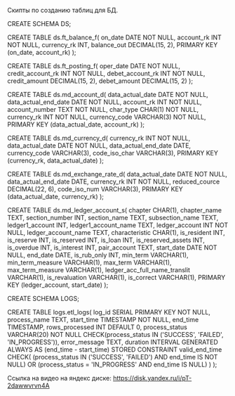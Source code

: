 Скипты по созданию таблиц для БД.

CREATE SCHEMA DS;

CREATE TABLE ds.ft_balance_f(
on_date DATE NOT NULL,
account_rk INT NOT NULL,
currency_rk INT,
balance_out DECIMAL(15, 2),
PRIMARY KEY (on_date, account_rk)
);

CREATE TABLE ds.ft_posting_f(
oper_date DATE NOT NULL,
credit_account_rk INT NOT NULL,
debet_account_rk INT NOT NULL,
credit_amount DECIMAL(15, 2),
debet_amount DECIMAL(15, 2)
);

CREATE TABLE ds.md_account_d(
data_actual_date DATE NOT NULL,
data_actual_end_date DATE NOT NULL,
account_rk INT NOT NULL,
account_number TEXT NOT NULL,
char_type CHAR(1) NOT NULL,
currency_rk INT NOT NULL,
currency_code VARCHAR(3) NOT NULL,
PRIMARY KEY (data_actual_date, account_rk)
);

CREATE TABLE ds.md_currency_d(
currency_rk INT NOT NULL,
data_actual_date DATE NOT NULL,
data_actual_end_date DATE,
currency_code VARCHAR(3),
code_iso_char VARCHAR(3),
PRIMARY KEY (currency_rk, data_actual_date)
);

CREATE TABLE ds.md_exchange_rate_d(
data_actual_date DATE NOT NULL,
data_actual_end_date DATE,
currency_rk INT NOT NULL,
reduced_cource DECIMAL(22, 6),
code_iso_num VARCHAR(3),
PRIMARY KEY (data_actual_date, currency_rk)
);

CREATE TABLE ds.md_ledger_account_s(
chapter CHAR(1),
chapter_name TEXT,
section_number INT,
section_name TEXT,
subsection_name TEXT,
ledger1_account INT,
ledger1_account_name TEXT,
ledger_account INT NOT NULL,
ledger_account_name TEXT,
characteristic CHAR(1),
is_resident INT,
is_reserve INT,
is_reserved INT,
is_loan INT,
is_reserved_assets INT,
is_overdue INT,
is_interest INT,
pair_account TEXT,
start_date DATE NOT NULL,
end_date DATE,
is_rub_only INT,
min_term VARCHAR(1),
min_term_measure VARCHAR(1),
max_term VARCHAR(1),
max_term_measure VARCHAR(1),
ledger_acc_full_name_translit VARCHAR(1),
is_revaluation VARCHAR(1),
is_correct VARCHAR(1),
PRIMARY KEY (ledger_account, start_date)
);


CREATE SCHEMA LOGS;

CREATE TABLE logs.etl_logs(
log_id SERIAL PRIMARY KEY NOT NULL,
process_name TEXT,
start_time TIMESTAMP NOT NULL,
end_time TIMESTAMP,
rows_processed INT DEFAULT 0,
process_status VARCHAR(20) NOT NULL 
    CHECK(process_status IN ('SUCCESS', 'FAILED', 'IN_PROGRESS')),
error_message TEXT,
duration INTERVAL GENERATED ALWAYS AS (end_time - start_time) STORED
CONSTRAINT valid_end_time CHECK(
    (process_status IN ('SUCCESS', 'FAILED') AND end_time IS NOT NULL) OR
    (process_status = 'IN_PROGRESS' AND end_time IS NULL)
)
);

Ссылка на видео на яндекс диске: https://disk.yandex.ru/i/pT-2dawwvrvn4A
